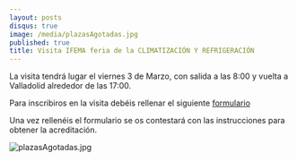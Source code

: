 ```yaml
---
layout: posts
disqus: true
image: /media/plazasAgotadas.jpg
published: true
title: Visita IFEMA feria de la CLIMATIZACIÓN Y REFRIGERACIÓN
---
```

La visita tendrá lugar el viernes 3 de Marzo, con salida a las 8:00 y vuelta a Valladolid alrededor de las 17:00.        

Para inscribiros en la visita debéis rellenar el siguiente [formulario](https://goo.gl/forms/CUrBxQrjYGmBehUy2)

Una vez rellenéis el formulario se os contestará con las instrucciones para obtener la acreditación.

![plazasAgotadas.jpg]({{site.baseurl}}/media/plazasAgotadas.jpg)
